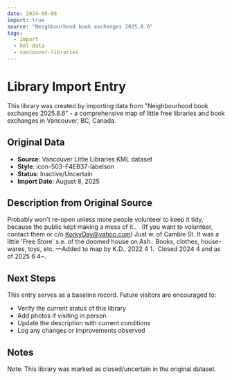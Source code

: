 ```yaml
---
date: 2024-08-08
import: true
source: "Neighbourhood book exchanges 2025.8.6"
tags:
  - import
  - kml-data
  - vancouver-libraries
---
```


# Library Import Entry

This library was created by importing data from "Neighbourhood book exchanges 2025.8.6" - a comprehensive map of little free libraries and book exchanges in Vancouver, BC, Canada.

## Original Data

- **Source**: Vancouver Little Libraries KML dataset
- **Style**: icon-503-F4EB37-labelson
- **Status**: Inactive/Uncertain
- **Import Date**: August 8, 2025

## Description from Original Source

Probably won't re-open unless more people volunteer to keep it tidy, because the public kept making a mess of it..   (If you want to volunteer, contact them or c/o KorkyDay@yahoo.com)
Just w. of Cambie St.
It was a little 'Free Store' s.e. of the doomed house on Ash. 
Books, clothes, house-wares, toys, etc.
—Added to map by K.D., 2022 4 1. 
Closed 2024 4 and as of 2025 6 4~.



## Next Steps

This entry serves as a baseline record. Future visitors are encouraged to:
- Verify the current status of this library
- Add photos if visiting in person
- Update the description with current conditions
- Log any changes or improvements observed

## Notes

Note: This library was marked as closed/uncertain in the original dataset.
